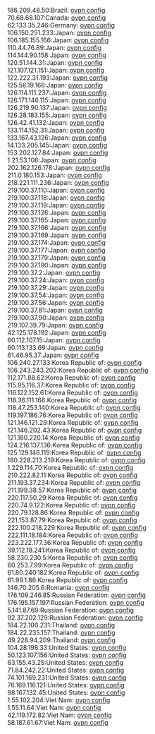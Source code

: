 186.209.48.50:Brazil: [ovpn config](vpn/186_209_48_50.ovpn)  
70.68.68.107:Canada: [ovpn config](vpn/70_68_68_107.ovpn)  
62.133.35.246:Germany: [ovpn config](vpn/62_133_35_246.ovpn)  
106.150.251.233:Japan: [ovpn config](vpn/106_150_251_233.ovpn)  
106.185.155.166:Japan: [ovpn config](vpn/106_185_155_166.ovpn)  
110.44.76.89:Japan: [ovpn config](vpn/110_44_76_89.ovpn)  
114.144.90.158:Japan: [ovpn config](vpn/114_144_90_158.ovpn)  
120.51.144.31:Japan: [ovpn config](vpn/120_51_144_31.ovpn)  
121.107.121.151:Japan: [ovpn config](vpn/121_107_121_151.ovpn)  
122.222.31.193:Japan: [ovpn config](vpn/122_222_31_193.ovpn)  
125.56.19.166:Japan: [ovpn config](vpn/125_56_19_166.ovpn)  
126.114.111.237:Japan: [ovpn config](vpn/126_114_111_237.ovpn)  
126.171.146.115:Japan: [ovpn config](vpn/126_171_146_115.ovpn)  
126.219.90.137:Japan: [ovpn config](vpn/126_219_90_137.ovpn)  
126.28.183.155:Japan: [ovpn config](vpn/126_28_183_155.ovpn)  
126.42.41.132:Japan: [ovpn config](vpn/126_42_41_132.ovpn)  
133.114.152.31:Japan: [ovpn config](vpn/133_114_152_31.ovpn)  
133.167.43.126:Japan: [ovpn config](vpn/133_167_43_126.ovpn)  
14.133.205.145:Japan: [ovpn config](vpn/14_133_205_145.ovpn)  
153.202.127.84:Japan: [ovpn config](vpn/153_202_127_84.ovpn)  
1.21.53.106:Japan: [ovpn config](vpn/1_21_53_106.ovpn)  
202.162.126.178:Japan: [ovpn config](vpn/202_162_126_178.ovpn)  
211.0.180.153:Japan: [ovpn config](vpn/211_0_180_153.ovpn)  
218.221.111.236:Japan: [ovpn config](vpn/218_221_111_236.ovpn)  
219.100.37.110:Japan: [ovpn config](vpn/219_100_37_110.ovpn)  
219.100.37.118:Japan: [ovpn config](vpn/219_100_37_118.ovpn)  
219.100.37.119:Japan: [ovpn config](vpn/219_100_37_119.ovpn)  
219.100.37.126:Japan: [ovpn config](vpn/219_100_37_126.ovpn)  
219.100.37.165:Japan: [ovpn config](vpn/219_100_37_165.ovpn)  
219.100.37.166:Japan: [ovpn config](vpn/219_100_37_166.ovpn)  
219.100.37.169:Japan: [ovpn config](vpn/219_100_37_169.ovpn)  
219.100.37.174:Japan: [ovpn config](vpn/219_100_37_174.ovpn)  
219.100.37.177:Japan: [ovpn config](vpn/219_100_37_177.ovpn)  
219.100.37.179:Japan: [ovpn config](vpn/219_100_37_179.ovpn)  
219.100.37.190:Japan: [ovpn config](vpn/219_100_37_190.ovpn)  
219.100.37.2:Japan: [ovpn config](vpn/219_100_37_2.ovpn)  
219.100.37.24:Japan: [ovpn config](vpn/219_100_37_24.ovpn)  
219.100.37.29:Japan: [ovpn config](vpn/219_100_37_29.ovpn)  
219.100.37.54:Japan: [ovpn config](vpn/219_100_37_54.ovpn)  
219.100.37.56:Japan: [ovpn config](vpn/219_100_37_56.ovpn)  
219.100.37.81:Japan: [ovpn config](vpn/219_100_37_81.ovpn)  
219.100.37.90:Japan: [ovpn config](vpn/219_100_37_90.ovpn)  
219.107.39.79:Japan: [ovpn config](vpn/219_107_39_79.ovpn)  
42.125.178.192:Japan: [ovpn config](vpn/42_125_178_192.ovpn)  
60.112.107.15:Japan: [ovpn config](vpn/60_112_107_15.ovpn)  
60.113.133.69:Japan: [ovpn config](vpn/60_113_133_69.ovpn)  
61.46.95.37:Japan: [ovpn config](vpn/61_46_95_37.ovpn)  
106.240.27.133:Korea Republic of: [ovpn config](vpn/106_240_27_133.ovpn)  
106.243.243.202:Korea Republic of: [ovpn config](vpn/106_243_243_202.ovpn)  
112.171.88.62:Korea Republic of: [ovpn config](vpn/112_171_88_62.ovpn)  
115.95.116.37:Korea Republic of: [ovpn config](vpn/115_95_116_37.ovpn)  
116.122.152.61:Korea Republic of: [ovpn config](vpn/116_122_152_61.ovpn)  
118.36.111.168:Korea Republic of: [ovpn config](vpn/118_36_111_168.ovpn)  
118.47.253.140:Korea Republic of: [ovpn config](vpn/118_47_253_140.ovpn)  
119.197.186.76:Korea Republic of: [ovpn config](vpn/119_197_186_76.ovpn)  
121.146.121.29:Korea Republic of: [ovpn config](vpn/121_146_121_29.ovpn)  
121.146.202.43:Korea Republic of: [ovpn config](vpn/121_146_202_43.ovpn)  
121.180.220.14:Korea Republic of: [ovpn config](vpn/121_180_220_14.ovpn)  
124.216.137.136:Korea Republic of: [ovpn config](vpn/124_216_137_136.ovpn)  
125.129.146.119:Korea Republic of: [ovpn config](vpn/125_129_146_119.ovpn)  
180.228.213.219:Korea Republic of: [ovpn config](vpn/180_228_213_219.ovpn)  
1.229.114.70:Korea Republic of: [ovpn config](vpn/1_229_114_70.ovpn)  
210.222.82.11:Korea Republic of: [ovpn config](vpn/210_222_82_11.ovpn)  
211.193.37.234:Korea Republic of: [ovpn config](vpn/211_193_37_234.ovpn)  
211.199.38.57:Korea Republic of: [ovpn config](vpn/211_199_38_57.ovpn)  
220.117.50.29:Korea Republic of: [ovpn config](vpn/220_117_50_29.ovpn)  
220.74.9.122:Korea Republic of: [ovpn config](vpn/220_74_9_122.ovpn)  
220.79.128.86:Korea Republic of: [ovpn config](vpn/220_79_128_86.ovpn)  
221.153.87.79:Korea Republic of: [ovpn config](vpn/221_153_87_79.ovpn)  
222.100.218.229:Korea Republic of: [ovpn config](vpn/222_100_218_229.ovpn)  
222.111.18.184:Korea Republic of: [ovpn config](vpn/222_111_18_184.ovpn)  
223.222.177.36:Korea Republic of: [ovpn config](vpn/223_222_177_36.ovpn)  
39.112.18.241:Korea Republic of: [ovpn config](vpn/39_112_18_241.ovpn)  
58.230.230.5:Korea Republic of: [ovpn config](vpn/58_230_230_5.ovpn)  
60.253.7.99:Korea Republic of: [ovpn config](vpn/60_253_7_99.ovpn)  
61.80.240.182:Korea Republic of: [ovpn config](vpn/61_80_240_182.ovpn)  
61.99.1.86:Korea Republic of: [ovpn config](vpn/61_99_1_86.ovpn)  
146.70.205.6:Romania: [ovpn config](vpn/146_70_205_6.ovpn)  
176.109.246.85:Russian Federation: [ovpn config](vpn/176_109_246_85.ovpn)  
176.195.157.197:Russian Federation: [ovpn config](vpn/176_195_157_197.ovpn)  
5.141.87.69:Russian Federation: [ovpn config](vpn/5_141_87_69.ovpn)  
92.37.202.129:Russian Federation: [ovpn config](vpn/92_37_202_129.ovpn)  
184.22.100.231:Thailand: [ovpn config](vpn/184_22_100_231.ovpn)  
184.22.235.157:Thailand: [ovpn config](vpn/184_22_235_157.ovpn)  
49.228.94.209:Thailand: [ovpn config](vpn/49_228_94_209.ovpn)  
104.28.198.33:United States: [ovpn config](vpn/104_28_198_33.ovpn)  
50.123.107.156:United States: [ovpn config](vpn/50_123_107_156.ovpn)  
63.155.43.25:United States: [ovpn config](vpn/63_155_43_25.ovpn)  
71.84.242.22:United States: [ovpn config](vpn/71_84_242_22.ovpn)  
74.101.169.231:United States: [ovpn config](vpn/74_101_169_231.ovpn)  
76.169.116.121:United States: [ovpn config](vpn/76_169_116_121.ovpn)  
98.167.132.45:United States: [ovpn config](vpn/98_167_132_45.ovpn)  
1.55.102.204:Viet Nam: [ovpn config](vpn/1_55_102_204.ovpn)  
1.55.11.64:Viet Nam: [ovpn config](vpn/1_55_11_64.ovpn)  
42.119.172.82:Viet Nam: [ovpn config](vpn/42_119_172_82.ovpn)  
58.187.61.67:Viet Nam: [ovpn config](vpn/58_187_61_67.ovpn)  
